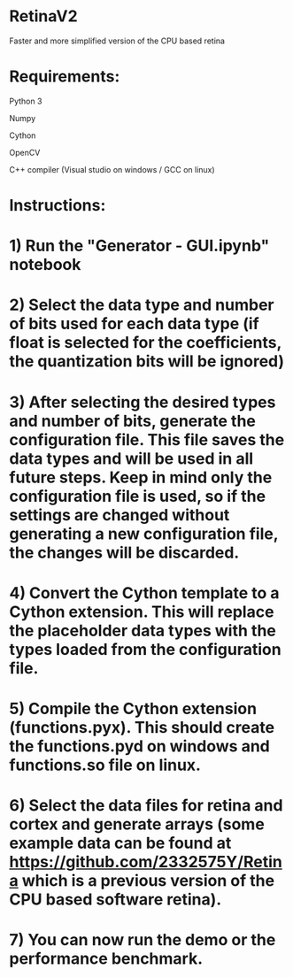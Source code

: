 # RetinaV2
 Faster and more simplified version of the CPU based retina

# Requirements:
Python 3

Numpy

Cython

OpenCV

C++ compiler (Visual studio on windows / GCC on linux)

# Instructions:
# 1) Run  the "Generator - GUI.ipynb" notebook
# 2) Select the data type and number of bits used for each data type (if float is selected for the coefficients, the quantization bits will be ignored)
# 3) After selecting the desired types and number of bits, generate the configuration file. This file saves the data types and will be used in all future steps. Keep in mind only the configuration file is used, so if the settings are changed without generating a new configuration file, the changes will be discarded.
# 4) Convert the Cython template to a Cython extension. This will replace the placeholder data types with the types loaded from the configuration file.
# 5) Compile the Cython extension (functions.pyx). This should create the functions.pyd on windows and functions.so file on linux.
# 6) Select the data files for retina and cortex and generate arrays (some example data can be found at https://github.com/2332575Y/Retina which is a previous version of the CPU based software retina).
# 7) You can now run the demo or the performance benchmark.
